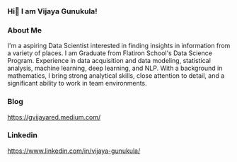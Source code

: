 ### Hi👋 I am Vijaya Gunukula!

<!--
**Vijayag04/vijayag04** is a ✨ _special_ ✨ repository because its `README.md` (this file) appears on your GitHub profile.

Here are some ideas to get you started:

- 🔭 I’m currently working on ...
- 🌱 I’m currently learning ...
- 👯 I’m looking to collaborate on ...
- 🤔 I’m looking for help with ...
- 💬 Ask me about ...
- 📫 How to reach me: ...
- 😄 Pronouns: ...
- ⚡ Fun fact: ...
-->
### About Me
I'm a aspiring Data Scientist interested in finding insights in information from a variety of places. I am Graduate from Flatiron School's Data Science Program. Experience in data acquisition and data modeling, statistical analysis, machine learning, deep learning, and NLP. With a background in mathematics, I bring strong analytical skills, close attention to detail, and a significant ability to work in team environments.

### Blog
https://gvijayared.medium.com/

### Linkedin
https://www.linkedin.com/in/vijaya-gunukula/
